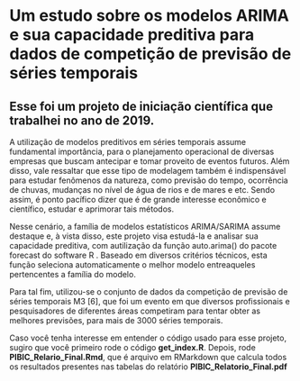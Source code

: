 # Um estudo sobre os modelos ARIMA e sua capacidade preditiva para dados de competição de previsão de séries temporais

## Esse foi um projeto de iniciação científica que trabalhei no ano de 2019.
A utilização de modelos preditivos em séries temporais assume fundamental importância, para o planejamento operacional de diversas empresas que buscam antecipar e tomar proveito de eventos futuros. Além disso, vale ressaltar que esse tipo de modelagem também é indispensável para estudar fenômenos da natureza, como previsão do tempo, ocorrência de chuvas, mudanças no nível de água de rios e de mares e etc. Sendo assim, é ponto pacífico dizer que é de grande interesse econômico e científico, estudar e aprimorar tais métodos.

Nesse cenário, a família de modelos estatísticos ARIMA/SARIMA assume destaque e, à vista disso, este projeto visa estudá-la e analisar sua capacidade preditiva, com autilização da função auto.arima() do pacote forecast do software R . Baseado em diversos critérios técnicos, esta função seleciona automaticamente o melhor modelo entreaqueles pertencentes a família do modelo.

Para tal fim, utilizou-se o conjunto de dados da competição de previsão de séries temporais M3 [6], que foi um evento em que diversos profissionais e pesquisadores de diferentes áreas competiram para tentar obter as melhores previsões, para mais de 3000 séries temporais.

Caso você tenha interesse em entender o código usado para esse projeto, sugiro que você primeiro rode o código **get_index.R**. Depois,  rode **PIBIC_Relario_Final.Rmd**, que é arquivo em RMarkdown que calcula todos os resultados presentes nas tabelas do relatório **PIBIC_Relatorio_Final.pdf**

